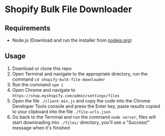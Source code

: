 # Shopify Bulk File Downloader

## Requirements

* Node.js (Download and run the installer from [nodejs.org](http://nodejs.org))

## Usage

1. Download or clone this repo
2. Open Terminal and navigate to the appropriate directory, run the command `cd shopify-bulk-file-downloader`
3. Run the command `npm i`
4. Open Chrome and navigate to `https://shop.myshopify.com/admin/settings/files`
5. Open the file `./client.min.js` and copy the code into the Chrome Developer Tools console and press the Enter key, paste results copied to your clipboard into the file `./file-urls.json`
6. Go back to the Terminal and run the command `node server`, files will start downloading into `./files/` directory, you'll see a "Success!" message when it's finished